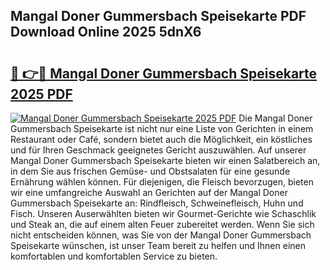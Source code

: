 ## Mangal Doner Gummersbach Speisekarte PDF Download Online 2025 5dnX6

# <h2><a href="http://gc9atb.nevu.top/?p=Mangal+Doner+Gummersbach+Speisekarte">🔗 👉🔴 Mangal Doner Gummersbach Speisekarte 2025 PDF</a></h2>

[![Mangal Doner Gummersbach Speisekarte 2025 PDF](https://i.imgur.com/dBaPXMq.png)](http://gc9atb.nevu.top/?p=Mangal+Doner+Gummersbach+Speisekarte)
Die Mangal Doner Gummersbach Speisekarte ist nicht nur eine Liste von Gerichten in einem Restaurant oder Café, sondern bietet auch die Möglichkeit, ein köstliches und für Ihren Geschmack geeignetes Gericht auszuwählen. Auf unserer Mangal Doner Gummersbach Speisekarte bieten wir einen Salatbereich an, in dem Sie aus frischen Gemüse- und Obstsalaten für eine gesunde Ernährung wählen können. Für diejenigen, die Fleisch bevorzugen, bieten wir eine umfangreiche Auswahl an Gerichten auf der Mangal Doner Gummersbach Speisekarte an: Rindfleisch, Schweinefleisch, Huhn und Fisch. Unseren Auserwählten bieten wir Gourmet-Gerichte wie Schaschlik und Steak an, die auf einem alten Feuer zubereitet werden. Wenn Sie sich nicht entscheiden können, was Sie von der Mangal Doner Gummersbach Speisekarte wünschen, ist unser Team bereit zu helfen und Ihnen einen komfortablen und komfortablen Service zu bieten.
